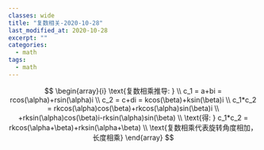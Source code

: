 ```yaml
---
classes: wide
title: "复数相关-2020-10-28"
last_modified_at: 2020-10-28
excerpt: ""
categories:
  - math
tags:
  - math
---
```

$$
\begin{array}{i}
\text{复数相乘推导: } \\
c_1 = a+bi = rcos(\alpha)+rsin(\alpha)i \\
c_2 = c+di = kcos(\beta)+ksin(\beta)i \\
c_1*c_2 = rkcos(\alpha)cos(\beta)+rkcos(\alpha)sin(\beta)i \\
          +rksin(\alpha)cos(\beta)i-rksin(\alpha)sin(\beta) \\
\text{得: } c_1*c_2 = rkcos(\alpha+\beta)+rksin(\alpha+\beta) \\
\text{复数相乘代表旋转角度相加，长度相乘}
\end{array}
$$
